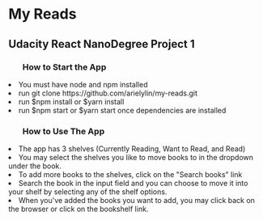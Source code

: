 <h1>My Reads</h1>

<h2>Udacity React NanoDegree Project 1</h2>

<h3><ul>How to Start the App</ul></h3>
  <li>You must have node and npm installed</li>
  <li>run git clone https://github.com/arielylin/my-reads.git</li>
  <li>run $npm install or $yarn install</li>
  <li>run $npm start or $yarn start once dependencies are installed</li>

<h3><ul>How to Use The App</ul></h3>
<li>The app has 3 shelves (Currently Reading, Want to Read, and Read) </li>
<li>You may select the shelves you like to move books to in the dropdown under the book.</li>
<li>To add more books to the shelves, click on the "Search books" link</li>
<li>Search the book in the input field and you can choose to move it into your shelf by selecting any of the shelf options. </li>
<li>When you've added the books you want to add, you may click back on the browser or click on the bookshelf link.</li>
